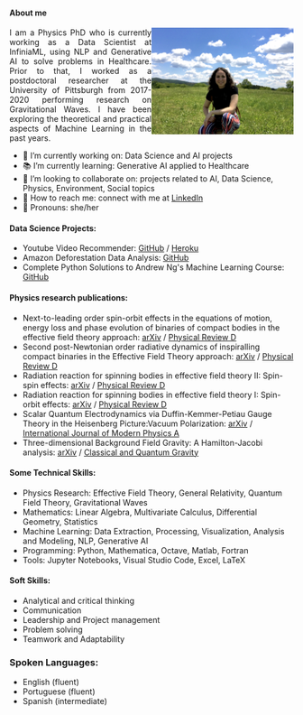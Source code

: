 
#### About me

<img align="right" src="nat.jpg" width="50%"/>

<p align="justify">
I am a Physics PhD who is currently working as a Data Scientist at InfiniaML, using NLP and Generative AI to solve problems in Healthcare. Prior to that, I worked as a postdoctoral researcher at the University of Pittsburgh from 2017-2020 performing research on Gravitational Waves. I have been exploring the theoretical and practical aspects of Machine Learning in the past years.</p>

- 🔭 I’m currently working on: Data Science and AI projects
- 📚 I’m currently learning: Generative AI applied to Healthcare
- 🤝 I’m looking to collaborate on: projects related to AI, Data Science, Physics, Environment, Social topics
- 📡 How to reach me: connect with me at <a href="https://www.linkedin.com/in/natalia-tenorio-maia/">LinkedIn</a>
- 🧙 Pronouns: she/her

#### Data Science Projects:
- Youtube Video Recommender: <a href="https://github.com/NataliaTenorioMaia/Portfolio/tree/main/Youtube_Video_Recommender#readme">GitHub</a> / <a href="https://stormy-lake-83008.herokuapp.com">Heroku</a>
- Amazon Deforestation Data Analysis: <a href="https://github.com/NataliaTenorioMaia/Portfolio/blob/main/Brazilian_Amazon_Deforestation#readme">GitHub</a>
- Complete Python Solutions to Andrew Ng's Machine Learning Course: <a href="https://github.com/NataliaTenorioMaia/MachineLearning_AndrewNg_PythonSolutions#readme">GitHub</a>

#### Physics research publications:
- Next-to-leading order spin-orbit effects in the equations of motion, energy loss and phase evolution of binaries of compact bodies in the effective field theory approach: <a href="https://arxiv.org/abs/2009.05628">arXiv</a> / <a href="https://journals.aps.org/prd/abstract/10.1103/PhysRevD.102.124020">Physical Review D</a>
- Second post-Newtonian order radiative dynamics of inspiralling compact binaries in the Effective Field Theory approach: <a href="https://arxiv.org/abs/1912.12546">arXiv</a> / <a href="https://journals.aps.org/prd/abstract/10.1103/PhysRevD.101.084058">Physical Review D</a>
- Radiation reaction for spinning bodies in effective field theory II: Spin-spin effects: <a href="https://arxiv.org/abs/1705.07938">arXiv</a> / <a href="https://journals.aps.org/prd/abstract/10.1103/PhysRevD.96.084065">Physical Review D</a>
- Radiation reaction for spinning bodies in effective field theory I: Spin-orbit effects: <a href="https://arxiv.org/abs/1705.07934">arXiv</a> / <a href="https://journals.aps.org/prd/abstract/10.1103/PhysRevD.96.084064">Physical Review D</a>
- Scalar Quantum Electrodynamics via Duffin-Kemmer-Petiau Gauge Theory in the Heisenberg Picture:Vacuum Polarization: <a href="https://arxiv.org/abs/1710.01571">arXiv</a> / <a href="https://www.worldscientific.com/doi/abs/10.1142/S0217751X18500598">International Journal of Modern Physics A</a>
- Three-dimensional Background Field Gravity: A Hamilton-Jacobi analysis: <a href="https://arxiv.org/abs/1503.04311">arXiv</a> / <a href="https://iopscience.iop.org/article/10.1088/0264-9381/32/18/185013">Classical and Quantum Gravity</a>

#### Some Technical Skills:
- Physics Research: Effective Field Theory, General Relativity, Quantum Field Theory, Gravitational Waves
- Mathematics: Linear Algebra, Multivariate Calculus, Differential Geometry, Statistics
- Machine Learning: Data Extraction, Processing, Visualization, Analysis and Modeling, NLP, Generative AI
- Programming: Python, Mathematica, Octave, Matlab, Fortran
- Tools: Jupyter Notebooks, Visual Studio Code, Excel, LaTeX

#### Soft Skills:
- Analytical and critical thinking
- Communication
- Leadership and Project management
- Problem solving
- Teamwork and Adaptability

### Spoken Languages:
- English (fluent)
- Portuguese (fluent)
- Spanish (intermediate)

